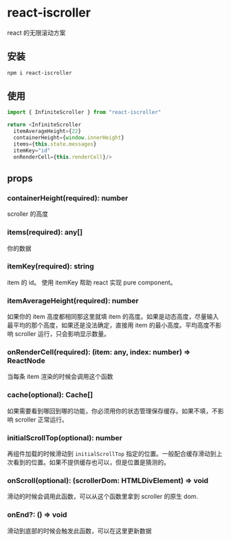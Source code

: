 # react-iscroller

react 的无限滚动方案

## 安装

```sh
npm i react-iscroller
```

## 使用

```ts
import { InfiniteScroller } from "react-iscroller"

return <InfiniteScroller
  itemAverageHeight={22}
  containerHeight={window.innerHeight}
  items={this.state.messages}
  itemKey="id"
  onRenderCell={this.renderCell}/>
```

## props

### containerHeight(required): number

scroller 的高度

### items(required): any[]

你的数据

### itemKey(required): string

item 的 id。 使用 itemKey 帮助 react 实现 pure component。

### itemAverageHeight(required): number

如果你的 item 高度都相同那这里就填 item 的高度。如果是动态高度，尽量输入最平均的那个高度，如果还是没法确定，直接用 item 的最小高度。平均高度不影响 scroller 运行，只会影响显示数量。

### onRenderCell(required): (item: any, index: number) => ReactNode

当每条 item 渲染的时候会调用这个函数

### cache(optional): Cache[]

如果需要看到哪回到哪的功能，你必须用你的状态管理保存缓存。如果不填，不影响 scroller 正常运行。

### initialScrollTop(optional): number

再组件加载的时候滑动到 `initialScrollTop` 指定的位置。一般配合缓存滑动到上次看到的位置。如果不提供缓存也可以，但是位置是猜测的。

### onScroll(optional): (scrollerDom: HTMLDivElement) => void

滑动的时候会调用此函数，可以从这个函数里拿到 scroller 的原生 dom.

### onEnd?: () => void

滑动到底部的时候会触发此函数，可以在这里更新数据
